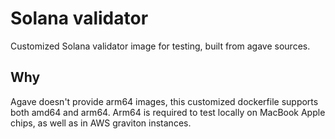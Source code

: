 # Solana validator
Customized Solana validator image for testing, built from agave sources.

## Why
Agave doesn't provide arm64 images, this customized dockerfile supports both amd64 and arm64.
Arm64 is required to test locally on MacBook Apple chips, as well as in AWS graviton instances.
